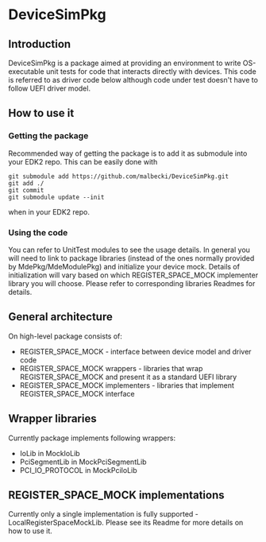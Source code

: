# DeviceSimPkg

## Introduction

DeviceSimPkg is a package aimed at providing an environment to write OS-executable unit tests for code that interacts directly with devices.
This code is referred to as driver code below although code under test doesn't have to follow UEFI driver model.

## How to use it

### Getting the package

Recommended way of getting the package is to add it as submodule into your EDK2 repo. This can be easily done with

```
git submodule add https://github.com/malbecki/DeviceSimPkg.git
git add ./
git commit
git submodule update --init
```
when in your EDK2 repo.

### Using the code

You can refer to UnitTest modules to see the usage details. In general you will need to link to package libraries (instead of the ones normally provided by MdePkg/MdeModulePkg) and initialize your device mock. Details of initialization will vary based on which REGISTER_SPACE_MOCK implementer library you will
choose. Please refer to corresponding libraries Readmes for details.

## General architecture

On high-level package consists of:

* REGISTER_SPACE_MOCK - interface between device model and driver code
* REGISTER_SPACE_MOCK wrappers - libraries that wrap REGISTER_SPACE_MOCK and present it as a standard UEFI library
* REGISTER_SPACE_MOCK implementers - libraries that implement REGISTER_SPACE_MOCK interface

## Wrapper libraries

Currently package implements following wrappers:

* IoLib in MockIoLib
* PciSegmentLib in MockPciSegmentLib
* PCI_IO_PROTOCOL in MockPciIoLib

## REGISTER_SPACE_MOCK implementations

Currently only a single implementation is fully supported - LocalRegisterSpaceMockLib. Please see its Readme for more details on how to use it.
